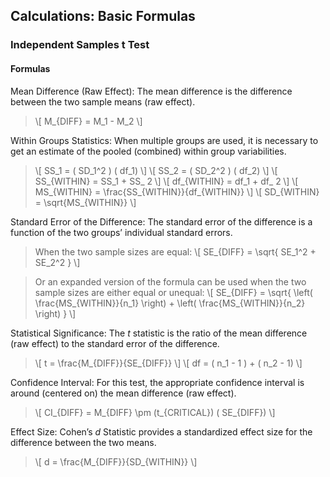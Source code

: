 ## Calculations: Basic Formulas

### Independent Samples t Test

#### Formulas

Mean Difference (Raw Effect): The mean difference is the difference between the two sample means (raw effect).

> \\[ M_{DIFF} = M_1 - M_2 \\]

Within Groups Statistics: When multiple groups are used, it is necessary to get an estimate of the pooled (combined) within group variabilities.

> \\[ SS_1 = ( SD_1^2 ) ( df_1)  \\]
> \\[ SS_2 = ( SD_2^2 ) ( df_2) \\]
> \\[ SS_{WITHIN} = SS_1 + SS_ 2 \\]
> \\[ df_{WITHIN} = df_1 + df_ 2 \\]
> \\[ MS_{WITHIN} = \frac{SS_{WITHIN}}{df_{WITHIN}} \\]
> \\[ SD_{WITHIN} = \sqrt{MS_{WITHIN}} \\]

Standard Error of the Difference: The standard error of the difference is a function of the two groups’ individual standard errors. 

> When the two sample sizes are equal:
> \\[ SE_{DIFF} = \sqrt{ SE_1^2 + SE_2^2 } \\]

> Or an expanded version of the formula can be used when the two sample sizes are either equal or unequal:
> \\[ SE_{DIFF} = \sqrt{ \left( \frac{MS_{WITHIN}}{n_1} \right) + \left( \frac{MS_{WITHIN}}{n_2} \right) } \\]

Statistical Significance: The *t* statistic is the ratio of the mean difference (raw effect) to the standard error of the difference.

> \\[ t = \frac{M_{DIFF}}{SE_{DIFF}} \\]
> \\[ df = ( n_1 - 1 ) + ( n_2 - 1) \\]
>
Confidence Interval: For this test, the appropriate confidence interval is around (centered on) the mean difference (raw effect).

> \\[ CI_{DIFF} = M_{DIFF} \pm (t_{CRITICAL}) ( SE_{DIFF}) \\]

Effect Size: Cohen’s *d* Statistic provides a standardized effect size for the difference between the two means.

> \\[ d = \frac{M_{DIFF}}{SD_{WITHIN}} \\]
